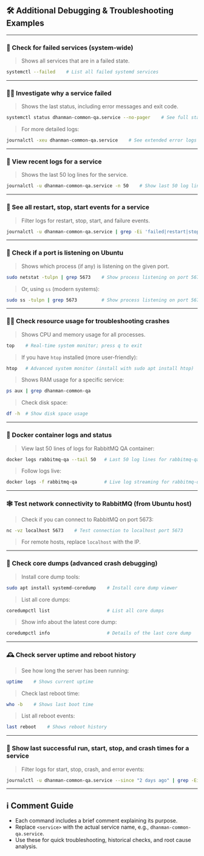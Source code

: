## 🛠️ Additional Debugging & Troubleshooting Examples

---

### 🔎 Check for failed services (system-wide)
> Shows all services that are in a failed state.
```bash
systemctl --failed    # List all failed systemd services
```

---

### 🕵️‍♂️ Investigate why a service failed
> Shows the last status, including error messages and exit code.
```bash
systemctl status dhanman-common-qa.service --no-pager    # See full status and last error for service
```
> For more detailed logs:
```bash
journalctl -xeu dhanman-common-qa.service    # See extended error logs for the service
```

---

### 📜 View recent logs for a service
> Shows the last 50 log lines for the service.
```bash
journalctl -u dhanman-common-qa.service -n 50    # Show last 50 log lines
```

---

### 🔄 See all restart, stop, start events for a service
> Filter logs for restart, stop, start, and failure events.
```bash
journalctl -u dhanman-common-qa.service | grep -Ei 'failed|restart|stop|start'
```

---

### 🔌 Check if a port is listening on Ubuntu
> Shows which process (if any) is listening on the given port.
```bash
sudo netstat -tulpn | grep 5673    # Show process listening on port 5673
```
> Or, using `ss` (modern systems):
```bash
sudo ss -tulpn | grep 5673         # Show process listening on port 5673
```

---

### 🧑‍💻 Check resource usage for troubleshooting crashes
> Shows CPU and memory usage for all processes.
```bash
top    # Real-time system monitor; press q to exit
```
> If you have `htop` installed (more user-friendly):
```bash
htop   # Advanced system monitor (install with sudo apt install htop)
```
> Shows RAM usage for a specific service:
```bash
ps aux | grep dhanman-common-qa
```
> Check disk space:
```bash
df -h  # Show disk space usage
```

---

### 🐳 Docker container logs and status

> View last 50 lines of logs for RabbitMQ QA container:
```bash
docker logs rabbitmq-qa --tail 50   # Last 50 log lines for rabbitmq-qa
```
> Follow logs live:
```bash
docker logs -f rabbitmq-qa          # Live log streaming for rabbitmq-qa
```

---

### 🕸️ Test network connectivity to RabbitMQ (from Ubuntu host)
> Check if you can connect to RabbitMQ on port 5673:
```bash
nc -vz localhost 5673    # Test connection to localhost port 5673
```
> For remote hosts, replace `localhost` with the IP.

---

### 🧩 Check core dumps (advanced crash debugging)
> Install core dump tools:
```bash
sudo apt install systemd-coredump    # Install core dump viewer
```
> List all core dumps:
```bash
coredumpctl list                     # List all core dumps
```
> Show info about the latest core dump:
```bash
coredumpctl info                     # Details of the last core dump
```

---

### 🕰️ Check server uptime and reboot history
> See how long the server has been running:
```bash
uptime    # Shows current uptime
```
> Check last reboot time:
```bash
who -b    # Shows last boot time
```
> List all reboot events:
```bash
last reboot    # Shows reboot history
```

---

### 📅 Show last successful run, start, stop, and crash times for a service
> Filter logs for start, stop, crash, and error events:
```bash
journalctl -u dhanman-common-qa.service --since "2 days ago" | grep -Ei 'Starting|Started|Stopped|failed|crash|error'
```

---

## ℹ️ Comment Guide
- Each command includes a brief comment explaining its purpose.
- Replace `<service>` with the actual service name, e.g., `dhanman-common-qa.service`.
- Use these for quick troubleshooting, historical checks, and root cause analysis.